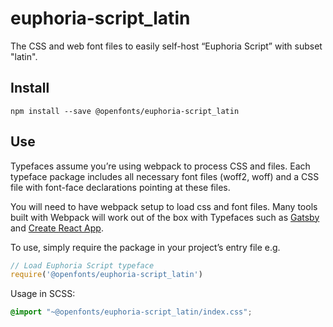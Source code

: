 
# euphoria-script_latin

The CSS and web font files to easily self-host “Euphoria Script” with subset "latin".

## Install

`npm install --save @openfonts/euphoria-script_latin`

## Use

Typefaces assume you’re using webpack to process CSS and files. Each typeface
package includes all necessary font files (woff2, woff) and a CSS file with
font-face declarations pointing at these files.

You will need to have webpack setup to load css and font files. Many tools built
with Webpack will work out of the box with Typefaces such as [Gatsby](https://github.com/gatsbyjs/gatsby)
and [Create React App](https://github.com/facebookincubator/create-react-app).

To use, simply require the package in your project’s entry file e.g.

```javascript
// Load Euphoria Script typeface
require('@openfonts/euphoria-script_latin')
```

Usage in SCSS:
```scss
@import "~@openfonts/euphoria-script_latin/index.css";
```
